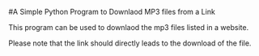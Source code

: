 #A Simple Python Program to Downlaod MP3 files from a Link

This program can be used to downlaod the mp3 files listed in a website.

Please note that the link should directly leads to the download of the file.
